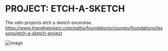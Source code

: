 # PROJECT: ETCH-A-SKETCH

The odin projects etch a sketch excersise.
https://www.theodinproject.com/paths/foundations/courses/foundations/lessons/etch-a-sketch-project

![image](https://user-images.githubusercontent.com/63716045/145538864-2efb2aab-6823-4290-9e41-c237fd37e1c6.png)
